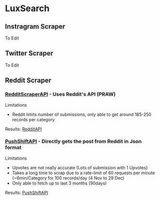 # LuxSearch

## Instragram Scraper
To Edit

## Twitter Scraper
To Edit

## Reddit Scraper
### **[RedditScraperAPI](RedditScraperAPI.py)** - Uses Reddit's API (PRAW)
Limitations 
- Reddit limits number of submissions, only able to get around 185-250 records per category

Results: [RedditAPI](..data-scraping/Data/RedditAPI.xlsx)

### **[PushShiftAPI](PushShiftAPI.py)** - Directly gets the post from Reddit in Json format
Limitations 
- Upvotes are not really accurate (Lots of submission with 1 Upvotes)
- Takes a long time to scrap due to a rate-limit of 60 requests per minute (~6min/Category for 100 records/day (4 Nov to 29 Dec)
- Only able to fetch up to last 3 months (90days)

Results: [PushShiftAPI](..data-scraping/Data/PushShiftAPI.xlsx)